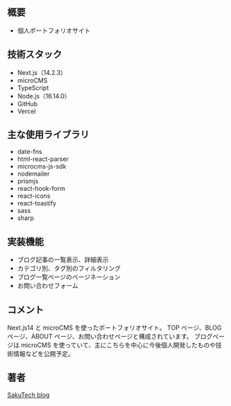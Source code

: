 ## 概要

- 個人ポートフォリオサイト

## 技術スタック

- Next.js（14.2.3）
- microCMS
- TypeScript
- Node.js（16.14.0）
- GitHub
- Vercel

## 主な使用ライブラリ

- date-fns
- html-react-parser
- microcms-js-sdk
- nodemailer
- prismjs
- react-hook-form
- react-icons
- react-toastify
- sass
- sharp

## 実装機能

- ブログ記事の一覧表示、詳細表示
- カテゴリ別、タグ別のフィルタリング
- ブログ一覧ページのページネーション
- お問い合わせフォーム

## コメント

Next.js14 と microCMS を使ったポートフォリオサイト。
TOP ページ、BLOG ページ、ABOUT ページ、お問い合わせページと構成されています。
ブログページは microCMS を使っていて、主にこちらを中心に今後個人開発したものや技術情報などを公開予定。

## 著者

[SakuTech blog](https://github.com/n-sakuma39/)

